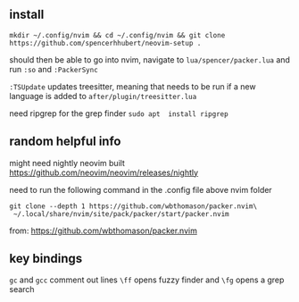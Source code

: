 ## install

`mkdir ~/.config/nvim && cd ~/.config/nvim && git clone https://github.com/spencerhhubert/neovim-setup .`

should then be able to go into nvim, navigate to `lua/spencer/packer.lua` and run `:so` and `:PackerSync`

`:TSUpdate` updates treesitter, meaning that needs to be run if a new language is added to `after/plugin/treesitter.lua`

need ripgrep for the grep finder
`sudo apt  install ripgrep`

## random helpful info

might need nightly neovim built
https://github.com/neovim/neovim/releases/nightly

need to run the following command in the .config file above nvim folder
```
git clone --depth 1 https://github.com/wbthomason/packer.nvim\
 ~/.local/share/nvim/site/pack/packer/start/packer.nvim
```
from:
https://github.com/wbthomason/packer.nvim

## key bindings
`gc` and `gcc` comment out lines
`\ff` opens fuzzy finder and `\fg` opens a grep search
